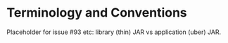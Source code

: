# Terminology and Conventions

Placeholder for issue #93 etc: library (thin) JAR vs application (uber) JAR.
